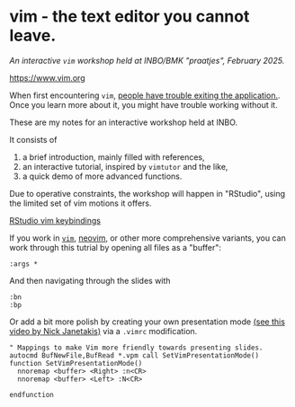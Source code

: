 # vim - the text editor you cannot leave.

*An interactive `vim` workshop held at INBO/BMK "praatjes", February 2025.*


https://www.vim.org


When first encountering `vim`, [people have trouble exiting the application.](https://stackoverflow.com/q/11828270).
Once you learn more about it, you might have trouble working without it.


These are my notes for an interactive workshop held at INBO.

It consists of 

1. a brief introduction, mainly filled with references,
2. an interactive tutorial, inspired by `vimtutor` and the like,
3. a quick demo of more advanced functions.


Due to operative constraints, the workshop will happen in "RStudio", using the limited set of vim motions it offers.

[RStudio vim keybindings](./rstudio_vim_keybindings.jpg)


If you work in [`vim`](https://www.vim.org), [neovim](https://neovim.io), or other more comprehensive variants, you can work through this tutrial by opening all files as a "buffer":

``` vim
:args *
```

And then navigating through the slides with

``` vim
:bn
:bp
```


Or add a bit more polish by creating your own presentation mode [(see this video by Nick Janetakis)](https://www.youtube.com/watch?v=7fIR55kkTwc) via a `.vimrc` modification.

``` vim-script
" Mappings to make Vim more friendly towards presenting slides.
autocmd BufNewFile,BufRead *.vpm call SetVimPresentationMode()
function SetVimPresentationMode()
  nnoremap <buffer> <Right> :n<CR>
  nnoremap <buffer> <Left> :N<CR>

endfunction

```
